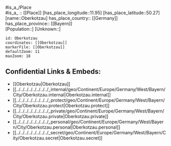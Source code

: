 ﻿---
location: [50.27,11.95] 
mapzoom: [7,12] 
mapmarker: city 
type: City
tags:
- geo/City


SpocWebEntityId: 33035
isDeleted: false
confidential: public

---
#is_a_/Place  
#is_a_ :: [[Place]] 
[has_place_longitude::11.95] 
[has_place_latitude::50.27] 
[name::Oberkotzau] 
has_place_country:: [[Germany]]  
has_place_province:: [[Bayern]]  
[Population::] 
[Unknown::] 


```leaflet
id: Oberkotzau
coordinates: [[Oberkotzau]] 
markerFile: [[Oberkotzau]] 
defaultZoom: 11 
maxZoom: 18
```


## Confidential Links & Embeds: 
- [[Oberkotzau|Oberkotzau]]  
- [[../../../../../../../../_internal/geo/Continent/Europe/Germany/West/Bayern/City/Oberkotzau.internal|Oberkotzau.internal]] 
- [[../../../../../../../../_protect/geo/Continent/Europe/Germany/West/Bayern/City/Oberkotzau.protect|Oberkotzau.protect]] 
- [[../../../../../../../../_private/geo/Continent/Europe/Germany/West/Bayern/City/Oberkotzau.private|Oberkotzau.private]] 
- [[../../../../../../../../_personal/geo/Continent/Europe/Germany/West/Bayern/City/Oberkotzau.personal|Oberkotzau.personal]] 
- [[../../../../../../../../_secret/geo/Continent/Europe/Germany/West/Bayern/City/Oberkotzau.secret|Oberkotzau.secret]] 
